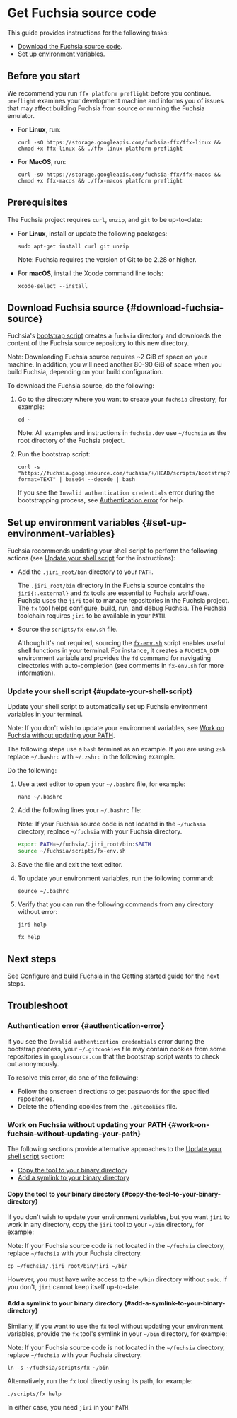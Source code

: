 # Get Fuchsia source code

This guide provides instructions for the following tasks:

*   [Download the Fuchsia source code](#download-fuchsia-source).
*   [Set up environment variables](#set-up-environment-variables).

## Before you start

We recommend you run `ffx platform preflight` before you continue.
`preflight` examines your development machine and informs you of issues that
may affect building Fuchsia from source or running the Fuchsia emulator.

*   For **Linux**, run:

    ```posix-terminal
    curl -sO https://storage.googleapis.com/fuchsia-ffx/ffx-linux && chmod +x ffx-linux && ./ffx-linux platform preflight
    ```

*   For **MacOS**, run:

    ```posix-terminal
    curl -sO https://storage.googleapis.com/fuchsia-ffx/ffx-macos && chmod +x ffx-macos && ./ffx-macos platform preflight
    ```

## Prerequisites

The Fuchsia project requires `curl`, `unzip`, and `git` to be up-to-date:

*   For **Linux**, install or update the following packages:

    ```posix-terminal
    sudo apt-get install curl git unzip
    ```

    Note: Fuchsia requires the version of Git to be 2.28 or higher.

*   For **macOS**, install the Xcode command line tools:

    ```posix-terminal
    xcode-select --install
    ```

## Download Fuchsia source {#download-fuchsia-source}

Fuchsia's [bootstrap script](/scripts/bootstrap) creates a `fuchsia` directory
and downloads the content of the Fuchsia source repository to this new
directory.

Note: Downloading Fuchsia source requires ~2 GiB of space on your machine. In
addition, you will need another 80-90 GiB of space when you build Fuchsia,
depending on your build configuration.

To download the Fuchsia source, do the following:

1.  Go to the directory where you want to create your `fuchsia` directory, for
    example:

    ```posix-terminal
    cd ~
    ```

    Note: All examples and instructions in `fuchsia.dev` use `~/fuchsia` as the
    root directory of the Fuchsia project.

1.  Run the bootstrap script:

    ```posix-terminal
    curl -s "https://fuchsia.googlesource.com/fuchsia/+/HEAD/scripts/bootstrap?format=TEXT" | base64 --decode | bash
    ```

    If you see the `Invalid authentication credentials` error during the
    bootstrapping process, see [Authentication error](#authentication-error) for
    help.

## Set up environment variables {#set-up-environment-variables}

Fuchsia recommends updating your shell script to perform the following actions
(see [Update your shell script](#update-your-shell-script) for the instructions):

*   Add the `.jiri_root/bin` directory to your `PATH`.

    The `.jiri_root/bin` directory in the Fuchsia source contains the
    <code>[jiri](https://fuchsia.googlesource.com/jiri){:.external}</code> and
    <code>[fx](/docs/development/build/fx.md)</code> tools are essential to
    Fuchsia workflows. Fuchsia uses the `jiri` tool to manage repositories in
    the Fuchsia project. The `fx` tool helps configure, build, run, and debug
    Fuchsia. The Fuchsia toolchain requires `jiri` to be available in your
    `PATH`.

*   Source the `scripts/fx-env.sh` file.

    Although it's not required, sourcing the
    <code>[fx-env.sh](/scripts/fx-env.sh)</code> script enables useful shell
    functions in your terminal. For instance, it creates a `FUCHSIA_DIR`
    environment variable and provides the `fd` command for navigating
    directories with auto-completion (see comments in `fx-env.sh` for more
    information).

### Update your shell script {#update-your-shell-script}

Update your shell script to automatically set up Fuchsia environment variables
in your terminal.

Note: If you don't wish to update your environment variables, see
[Work on Fuchsia without updating your PATH](#work-on-fuchsia-without-updating-your-path).

The following steps use a `bash` terminal as an example. If you are using `zsh` replace
`~/.bashrc` with `~/.zshrc` in the following example.

Do the following:

1.  Use a text editor to open your `~/.bashrc` file, for example:

    ```posix-terminal
    nano ~/.bashrc
    ```

1.  Add the following lines your `~/.bashrc` file:

    Note: If your Fuchsia source code is not located in the `~/fuchsia`
    directory, replace `~/fuchsia` with your Fuchsia directory.

    ```sh
    export PATH=~/fuchsia/.jiri_root/bin:$PATH
    source ~/fuchsia/scripts/fx-env.sh
    ```

1.  Save the file and exit the text editor.

1.  To update your environment variables, run the following command:

    ```posix-terminal
    source ~/.bashrc
    ```

1.  Verify that you can run the following commands from any directory
    without error:

    ```posix-terminal
    jiri help
    ```

    ```posix-terminal
    fx help
    ```

## Next steps

See
[Configure and build Fuchsia](/docs/get-started/build_fuchsia.md)
in the Getting started guide for the next steps.


## Troubleshoot

### Authentication error {#authentication-error}

If you see the `Invalid authentication credentials` error during the bootstrap
process, your `~/.gitcookies` file may contain cookies from some repositories in
`googlesource.com` that the bootstrap script wants to check out anonymously.

To resolve this error, do one of the following:

*   Follow the onscreen directions to get passwords for the specified
    repositories.
*   Delete the offending cookies from the `.gitcookies` file.

### Work on Fuchsia without updating your PATH {#work-on-fuchsia-without-updating-your-path}

The following sections provide alternative approaches to the
[Update your shell script](#update-your-shell-script) section:

*   [Copy the tool to your binary directory](#copy-the-tool-to-your-binary-directory)
*   [Add a symlink to your binary directory](#add-a-symlink-to-your-binary-directory)

#### Copy the tool to your binary directory {#copy-the-tool-to-your-binary-directory}

If you don't wish to update your environment variables, but you want `jiri` to
work in any directory, copy the `jiri` tool to your `~/bin` directory, for
example:

Note: If your Fuchsia source code is not located in the `~/fuchsia` directory,
replace `~/fuchsia` with your Fuchsia directory.

```posix-terminal
cp ~/fuchsia/.jiri_root/bin/jiri ~/bin
```

However, you must have write access to the `~/bin` directory without `sudo`. If
you don't, `jiri` cannot keep itself up-to-date.

#### Add a symlink to your binary directory {#add-a-symlink-to-your-binary-directory}

Similarly, if you want to use the `fx` tool without updating your environment
variables, provide the `fx` tool's symlink in your `~/bin` directory, for
example:

Note: If your Fuchsia source code is not located in the `~/fuchsia` directory,
replace `~/fuchsia` with your Fuchsia directory.

```posix-terminal
ln -s ~/fuchsia/scripts/fx ~/bin
```

Alternatively, run the `fx` tool directly using its path, for example:

```posix-terminal
./scripts/fx help
```

In either case, you need `jiri` in your `PATH`.

